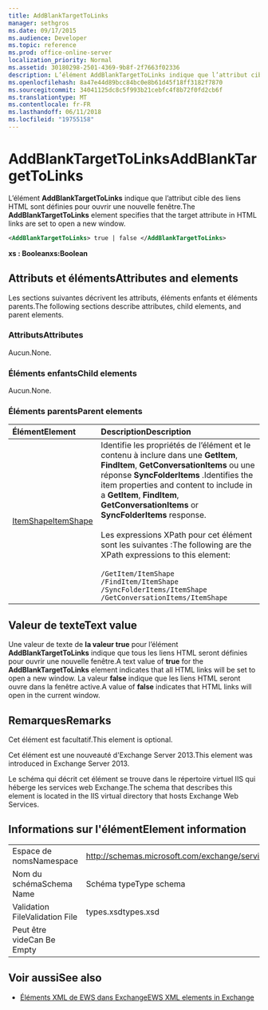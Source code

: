 ```yaml
---
title: AddBlankTargetToLinks
manager: sethgros
ms.date: 09/17/2015
ms.audience: Developer
ms.topic: reference
ms.prod: office-online-server
localization_priority: Normal
ms.assetid: 30180298-2501-4369-9b8f-2f7663f02336
description: L’élément AddBlankTargetToLinks indique que l’attribut cible des liens HTML sont définies pour ouvrir une nouvelle fenêtre.
ms.openlocfilehash: 8a47e44d89bcc84bc0e8b61d45f18ff3182f7870
ms.sourcegitcommit: 34041125dc8c5f993b21cebfc4f8b72f0fd2cb6f
ms.translationtype: MT
ms.contentlocale: fr-FR
ms.lasthandoff: 06/11/2018
ms.locfileid: "19755158"
---
```

# <a name="addblanktargettolinks"></a><span data-ttu-id="05c9a-103">AddBlankTargetToLinks</span><span class="sxs-lookup"><span data-stu-id="05c9a-103">AddBlankTargetToLinks</span></span>

<span data-ttu-id="05c9a-104">L’élément **AddBlankTargetToLinks** indique que l’attribut cible des liens HTML sont définies pour ouvrir une nouvelle fenêtre.</span><span class="sxs-lookup"><span data-stu-id="05c9a-104">The **AddBlankTargetToLinks** element specifies that the target attribute in HTML links are set to open a new window.</span></span> 
  
```XML
<AddBlankTargetToLinks> true | false </AddBlankTargetToLinks>
```

<span data-ttu-id="05c9a-105">**xs : Boolean**</span><span class="sxs-lookup"><span data-stu-id="05c9a-105">**xs:Boolean**</span></span>

## <a name="attributes-and-elements"></a><span data-ttu-id="05c9a-106">Attributs et éléments</span><span class="sxs-lookup"><span data-stu-id="05c9a-106">Attributes and elements</span></span>

<span data-ttu-id="05c9a-107">Les sections suivantes décrivent les attributs, éléments enfants et éléments parents.</span><span class="sxs-lookup"><span data-stu-id="05c9a-107">The following sections describe attributes, child elements, and parent elements.</span></span>
  
### <a name="attributes"></a><span data-ttu-id="05c9a-108">Attributs</span><span class="sxs-lookup"><span data-stu-id="05c9a-108">Attributes</span></span>

<span data-ttu-id="05c9a-109">Aucun.</span><span class="sxs-lookup"><span data-stu-id="05c9a-109">None.</span></span>
  
### <a name="child-elements"></a><span data-ttu-id="05c9a-110">Éléments enfants</span><span class="sxs-lookup"><span data-stu-id="05c9a-110">Child elements</span></span>

<span data-ttu-id="05c9a-111">Aucun.</span><span class="sxs-lookup"><span data-stu-id="05c9a-111">None.</span></span>
  
### <a name="parent-elements"></a><span data-ttu-id="05c9a-112">Éléments parents</span><span class="sxs-lookup"><span data-stu-id="05c9a-112">Parent elements</span></span>

|<span data-ttu-id="05c9a-113">**Élément**</span><span class="sxs-lookup"><span data-stu-id="05c9a-113">**Element**</span></span>|<span data-ttu-id="05c9a-114">**Description**</span><span class="sxs-lookup"><span data-stu-id="05c9a-114">**Description**</span></span>|
|:-----|:-----|
|[<span data-ttu-id="05c9a-115">ItemShape</span><span class="sxs-lookup"><span data-stu-id="05c9a-115">ItemShape</span></span>](itemshape.md) <br/> | <span data-ttu-id="05c9a-116">Identifie les propriétés de l’élément et le contenu à inclure dans une **GetItem**, **FindItem**, **GetConversationItems** ou une réponse **SyncFolderItems** .</span><span class="sxs-lookup"><span data-stu-id="05c9a-116">Identifies the item properties and content to include in a **GetItem**, **FindItem**, **GetConversationItems** or **SyncFolderItems** response.</span></span><br/><br/>  <span data-ttu-id="05c9a-117">Les expressions XPath pour cet élément sont les suivantes :</span><span class="sxs-lookup"><span data-stu-id="05c9a-117">The following are the XPath expressions to this element:</span></span><br/><br/>  `/GetItem/ItemShape` <br/>  `/FindItem/ItemShape` <br/>  `/SyncFolderItems/ItemShape` <br/>  `/GetConversationItems/ItemShape` <br/> |
   
## <a name="text-value"></a><span data-ttu-id="05c9a-118">Valeur de texte</span><span class="sxs-lookup"><span data-stu-id="05c9a-118">Text value</span></span>

<span data-ttu-id="05c9a-119">Une valeur de texte de **la valeur true** pour l’élément **AddBlankTargetToLinks** indique que tous les liens HTML seront définies pour ouvrir une nouvelle fenêtre.</span><span class="sxs-lookup"><span data-stu-id="05c9a-119">A text value of **true** for the **AddBlankTargetToLinks** element indicates that all HTML links will be set to open a new window.</span></span> <span data-ttu-id="05c9a-120">La valeur **false** indique que les liens HTML seront ouvre dans la fenêtre active.</span><span class="sxs-lookup"><span data-stu-id="05c9a-120">A value of **false** indicates that HTML links will open in the current window.</span></span> 
  
## <a name="remarks"></a><span data-ttu-id="05c9a-121">Remarques</span><span class="sxs-lookup"><span data-stu-id="05c9a-121">Remarks</span></span>

<span data-ttu-id="05c9a-122">Cet élément est facultatif.</span><span class="sxs-lookup"><span data-stu-id="05c9a-122">This element is optional.</span></span>
  
<span data-ttu-id="05c9a-123">Cet élément est une nouveauté d'Exchange Server 2013.</span><span class="sxs-lookup"><span data-stu-id="05c9a-123">This element was introduced in Exchange Server 2013.</span></span>
  
<span data-ttu-id="05c9a-124">Le schéma qui décrit cet élément se trouve dans le répertoire virtuel IIS qui héberge les services web Exchange.</span><span class="sxs-lookup"><span data-stu-id="05c9a-124">The schema that describes this element is located in the IIS virtual directory that hosts Exchange Web Services.</span></span>
  
## <a name="element-information"></a><span data-ttu-id="05c9a-125">Informations sur l'élément</span><span class="sxs-lookup"><span data-stu-id="05c9a-125">Element information</span></span>

|||
|:-----|:-----|
|<span data-ttu-id="05c9a-126">Espace de noms</span><span class="sxs-lookup"><span data-stu-id="05c9a-126">Namespace</span></span>  <br/> |http://schemas.microsoft.com/exchange/services/2006/types  <br/> |
|<span data-ttu-id="05c9a-127">Nom du schéma</span><span class="sxs-lookup"><span data-stu-id="05c9a-127">Schema Name</span></span>  <br/> |<span data-ttu-id="05c9a-128">Schéma type</span><span class="sxs-lookup"><span data-stu-id="05c9a-128">Type schema</span></span>  <br/> |
|<span data-ttu-id="05c9a-129">Validation File</span><span class="sxs-lookup"><span data-stu-id="05c9a-129">Validation File</span></span>  <br/> |<span data-ttu-id="05c9a-130">types.xsd</span><span class="sxs-lookup"><span data-stu-id="05c9a-130">types.xsd</span></span>  <br/> |
|<span data-ttu-id="05c9a-131">Peut être vide</span><span class="sxs-lookup"><span data-stu-id="05c9a-131">Can Be Empty</span></span>  <br/> ||
   
## <a name="see-also"></a><span data-ttu-id="05c9a-132">Voir aussi</span><span class="sxs-lookup"><span data-stu-id="05c9a-132">See also</span></span>

- [<span data-ttu-id="05c9a-133">Éléments XML de EWS dans Exchange</span><span class="sxs-lookup"><span data-stu-id="05c9a-133">EWS XML elements in Exchange</span></span>](ews-xml-elements-in-exchange.md)

